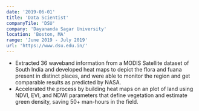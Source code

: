 ```yaml
---
date: '2019-06-01'
title: 'Data Scientist'
companyTile: 'DSU'
company: 'Dayananda Sagar University'
location: 'Boston, MA'
range: 'June 2019 - July 2019'
url: 'https://www.dsu.edu.in/'
---
```


- Extracted 36 waveband information from a MODIS Satellite dataset of South India and developed heat maps to depict the flora and fuana present in distinct places, and were able to monitor the region and get comparable results as predicted by NASA.
- Accelerated the process by building heat maps on an plot of land using NDVI, EVI, and NDWI parameters that define vegetation and estimate green density, saving 50+ man-hours in the field.
